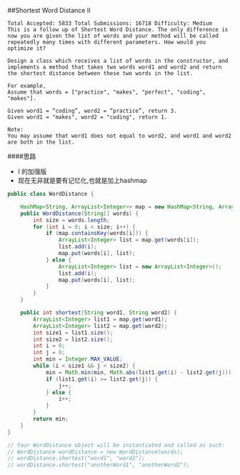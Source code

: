 ##Shortest Word Distance II

	Total Accepted: 5833 Total Submissions: 16718 Difficulty: Medium
	This is a follow up of Shortest Word Distance. The only difference is now you are given the list of words and your method will be called repeatedly many times with different parameters. How would you optimize it?

	Design a class which receives a list of words in the constructor, and implements a method that takes two words word1 and word2 and return the shortest distance between these two words in the list.

	For example,
	Assume that words = ["practice", "makes", "perfect", "coding", "makes"].

	Given word1 = “coding”, word2 = “practice”, return 3.
	Given word1 = "makes", word2 = "coding", return 1.

	Note:
	You may assume that word1 does not equal to word2, and word1 and word2 are both in the list.

####思路
- I 的加强版
- 现在无非就是要有记忆化,也就是加上hashmap

```java
public class WordDistance {

    HashMap<String, ArrayList<Integer>> map = new HashMap<String, ArrayList<Integer>>();
    public WordDistance(String[] words) {
        int size = words.length;
        for (int i = 0; i < size; i++) {
            if (map.containsKey(words[i])) {
                ArrayList<Integer> list = map.get(words[i]);
                list.add(i);
                map.put(words[i], list);
            } else {
                ArrayList<Integer> list = new ArrayList<Integer>();
                list.add(i);
                map.put(words[i], list);
            }
        }
    }

    public int shortest(String word1, String word2) {
        ArrayList<Integer> list1 = map.get(word1);
        ArrayList<Integer> list2 = map.get(word2);
        int size1 = list1.size();
        int size2 = list2.size();
        int i = 0;
        int j = 0;
        int min = Integer.MAX_VALUE;
        while (i < size1 && j < size2) {
            min = Math.min(min, Math.abs(list1.get(i) - list2.get(j)));
            if (list1.get(i) >= list2.get(j)) {
                j++;
            } else {
                i++;
            }
        }
        return min;
    }
}

// Your WordDistance object will be instantiated and called as such:
// WordDistance wordDistance = new WordDistance(words);
// wordDistance.shortest("word1", "word2");
// wordDistance.shortest("anotherWord1", "anotherWord2");
```
